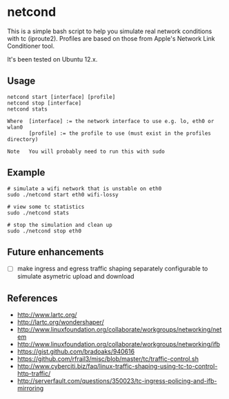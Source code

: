# netcond

This is a simple bash script to help you simulate real network conditions with tc (iproute2).
Profiles are based on those from Apple's Network Link Conditioner tool.

It's been tested on Ubuntu 12.x.

## Usage
```
netcond start [interface] [profile]
netcond stop [interface]
netcond stats

Where  [interface] := the network interface to use e.g. lo, eth0 or wlan0
       [profile] := the profile to use (must exist in the profiles directory)

Note   You will probably need to run this with sudo
```

## Example
```
# simulate a wifi network that is unstable on eth0
sudo ./netcond start eth0 wifi-lossy

# view some tc statistics
sudo ./netcond stats

# stop the simulation and clean up
sudo ./netcond stop eth0
```

## Future enhancements

- [ ] make ingress and egress traffic shaping separately configurable to simulate asymetric upload and download

## References

* http://www.lartc.org/
* http://lartc.org/wondershaper/
* http://www.linuxfoundation.org/collaborate/workgroups/networking/netem
* http://www.linuxfoundation.org/collaborate/workgroups/networking/ifb
* https://gist.github.com/bradoaks/940616
* https://github.com/rfrail3/misc/blob/master/tc/traffic-control.sh
* http://www.cyberciti.biz/faq/linux-traffic-shaping-using-tc-to-control-http-traffic/
* http://serverfault.com/questions/350023/tc-ingress-policing-and-ifb-mirroring